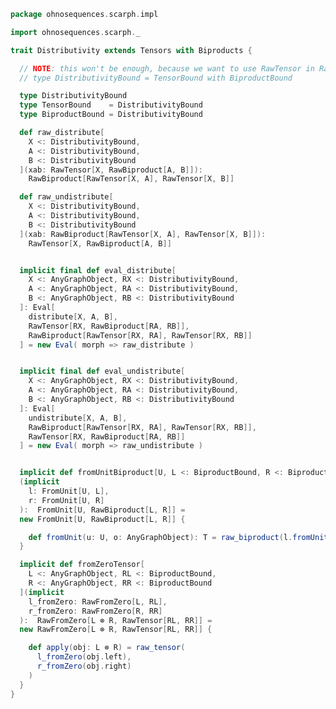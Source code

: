 
```scala
package ohnosequences.scarph.impl

import ohnosequences.scarph._

trait Distributivity extends Tensors with Biproducts {

  // NOTE: this won't be enough, because we want to use RawTensor in RawBiproduct and another way round
  // type DistributivityBound = TensorBound with BiproductBound

  type DistributivityBound
  type TensorBound    = DistributivityBound
  type BiproductBound = DistributivityBound

  def raw_distribute[
    X <: DistributivityBound,
    A <: DistributivityBound,
    B <: DistributivityBound
  ](xab: RawTensor[X, RawBiproduct[A, B]]):
    RawBiproduct[RawTensor[X, A], RawTensor[X, B]]

  def raw_undistribute[
    X <: DistributivityBound,
    A <: DistributivityBound,
    B <: DistributivityBound
  ](xab: RawBiproduct[RawTensor[X, A], RawTensor[X, B]]):
    RawTensor[X, RawBiproduct[A, B]]


  implicit final def eval_distribute[
    X <: AnyGraphObject, RX <: DistributivityBound,
    A <: AnyGraphObject, RA <: DistributivityBound,
    B <: AnyGraphObject, RB <: DistributivityBound
  ]: Eval[
    distribute[X, A, B],
    RawTensor[RX, RawBiproduct[RA, RB]],
    RawBiproduct[RawTensor[RX, RA], RawTensor[RX, RB]]
  ] = new Eval( morph => raw_distribute )


  implicit final def eval_undistribute[
    X <: AnyGraphObject, RX <: DistributivityBound,
    A <: AnyGraphObject, RA <: DistributivityBound,
    B <: AnyGraphObject, RB <: DistributivityBound
  ]: Eval[
    undistribute[X, A, B],
    RawBiproduct[RawTensor[RX, RA], RawTensor[RX, RB]],
    RawTensor[RX, RawBiproduct[RA, RB]]
  ] = new Eval( morph => raw_undistribute )


  implicit def fromUnitBiproduct[U, L <: BiproductBound, R <: BiproductBound]
  (implicit
    l: FromUnit[U, L],
    r: FromUnit[U, R]
  ):  FromUnit[U, RawBiproduct[L, R]] =
  new FromUnit[U, RawBiproduct[L, R]] {

    def fromUnit(u: U, o: AnyGraphObject): T = raw_biproduct(l.fromUnit(u, o), r.fromUnit(u, o))
  }

  implicit def fromZeroTensor[
    L <: AnyGraphObject, RL <: BiproductBound,
    R <: AnyGraphObject, RR <: BiproductBound
  ](implicit
    l_fromZero: RawFromZero[L, RL],
    r_fromZero: RawFromZero[R, RR]
  ):  RawFromZero[L ⊗ R, RawTensor[RL, RR]] =
  new RawFromZero[L ⊗ R, RawTensor[RL, RR]] {

    def apply(obj: L ⊗ R) = raw_tensor(
      l_fromZero(obj.left),
      r_fromZero(obj.right)
    )
  }
}

```




[test/scala/ohnosequences/scarph/asserts.scala]: ../../../../../test/scala/ohnosequences/scarph/asserts.scala.md
[test/scala/ohnosequences/scarph/TwitterQueries.scala]: ../../../../../test/scala/ohnosequences/scarph/TwitterQueries.scala.md
[test/scala/ohnosequences/scarph/impl/dummyTest.scala]: ../../../../../test/scala/ohnosequences/scarph/impl/dummyTest.scala.md
[test/scala/ohnosequences/scarph/impl/dummy.scala]: ../../../../../test/scala/ohnosequences/scarph/impl/dummy.scala.md
[test/scala/ohnosequences/scarph/impl/writes.scala]: ../../../../../test/scala/ohnosequences/scarph/impl/writes.scala.md
[test/scala/ohnosequences/scarph/TwitterSchema.scala]: ../../../../../test/scala/ohnosequences/scarph/TwitterSchema.scala.md
[test/scala/ohnosequences/scarph/implicitSearch.scala]: ../../../../../test/scala/ohnosequences/scarph/implicitSearch.scala.md
[test/scala/ohnosequences/scarph/SchemaCreation.scala]: ../../../../../test/scala/ohnosequences/scarph/SchemaCreation.scala.md
[main/scala/ohnosequences/scarph/arities.scala]: ../arities.scala.md
[main/scala/ohnosequences/scarph/schemas.scala]: ../schemas.scala.md
[main/scala/ohnosequences/scarph/predicates.scala]: ../predicates.scala.md
[main/scala/ohnosequences/scarph/package.scala]: ../package.scala.md
[main/scala/ohnosequences/scarph/objects.scala]: ../objects.scala.md
[main/scala/ohnosequences/scarph/impl/distributivity.scala]: distributivity.scala.md
[main/scala/ohnosequences/scarph/impl/tensors.scala]: tensors.scala.md
[main/scala/ohnosequences/scarph/impl/evals.scala]: evals.scala.md
[main/scala/ohnosequences/scarph/impl/category.scala]: category.scala.md
[main/scala/ohnosequences/scarph/impl/biproducts.scala]: biproducts.scala.md
[main/scala/ohnosequences/scarph/impl/relations.scala]: relations.scala.md
[main/scala/ohnosequences/scarph/syntax/package.scala]: ../syntax/package.scala.md
[main/scala/ohnosequences/scarph/syntax/objects.scala]: ../syntax/objects.scala.md
[main/scala/ohnosequences/scarph/syntax/morphisms.scala]: ../syntax/morphisms.scala.md
[main/scala/ohnosequences/scarph/syntax/writes.scala]: ../syntax/writes.scala.md
[main/scala/ohnosequences/scarph/morphisms.scala]: ../morphisms.scala.md
[main/scala/ohnosequences/scarph/tensor.scala]: ../tensor.scala.md
[main/scala/ohnosequences/scarph/axioms.scala]: ../axioms.scala.md
[main/scala/ohnosequences/scarph/isomorphisms.scala]: ../isomorphisms.scala.md
[main/scala/ohnosequences/scarph/writes.scala]: ../writes.scala.md
[main/scala/ohnosequences/scarph/rewrites.scala]: ../rewrites.scala.md
[main/scala/ohnosequences/scarph/biproduct.scala]: ../biproduct.scala.md